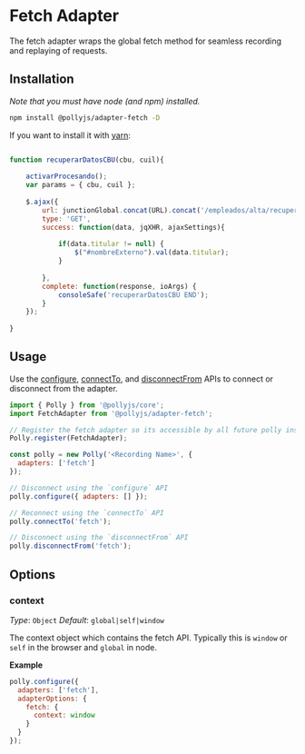 # Fetch Adapter

The fetch adapter wraps the global fetch method for seamless
recording and replaying of requests.

## Installation

_Note that you must have node (and npm) installed._

```bash
npm install @pollyjs/adapter-fetch -D
```

If you want to install it with [yarn](https://yarnpkg.com):

```js

function recuperarDatosCBU(cbu, cuil){
	
	activarProcesando();
	var params = { cbu, cuil };
    
    $.ajax({
        url: junctionGlobal.concat(URL).concat('/empleados/alta/recuperar/externo?').concat($.param(params)),
        type: 'GET',
        success: function(data, jqXHR, ajaxSettings){
        	
        	if(data.titular != null) {
        		$("#nombreExterno").val(data.titular);
            }
        	
        },
        complete: function(response, ioArgs) {
			consoleSafe('recuperarDatosCBU END');       
		}
    });		
	
}
```

## Usage

Use the [configure](api#configure), [connectTo](api#connectto), and
[disconnectFrom](api#disconnectfrom) APIs to connect or disconnect from the
adapter.

```js
import { Polly } from '@pollyjs/core';
import FetchAdapter from '@pollyjs/adapter-fetch';

// Register the fetch adapter so its accessible by all future polly instances
Polly.register(FetchAdapter);

const polly = new Polly('<Recording Name>', {
  adapters: ['fetch']
});

// Disconnect using the `configure` API
polly.configure({ adapters: [] });

// Reconnect using the `connectTo` API
polly.connectTo('fetch');

// Disconnect using the `disconnectFrom` API
polly.disconnectFrom('fetch');
```

## Options

### context

_Type_: `Object`
_Default_: `global|self|window`

The context object which contains the fetch API. Typically this is `window` or `self` in the browser and `global` in node.

**Example**

```js
polly.configure({
  adapters: ['fetch'],
  adapterOptions: {
    fetch: {
      context: window
    }
  }
});
```
